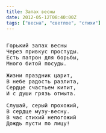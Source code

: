 ```yaml
---
title: Запах весны
date: 2012-05-12T08:40:00Z
tags: ["весна", "светлое", "стихи"]
---
```


<pre>

Горький запах весны
Через привкус простуды.
Есть патрон для борьбы,
Много битой посуды.

Жизни праздник царит,
В небе радость разлита,
Сердце счастьем кипит,
И с души грязь отмыта.

Слушай, серый прохожий,
В сердце музу-весну.
В час стихий непогожий
Дождь пусти по лицу!

</pre>